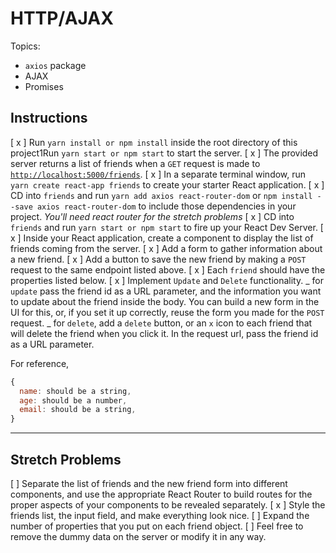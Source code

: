 # HTTP/AJAX

Topics:

- `axios` package
- AJAX
- Promises

## Instructions

[ x ] Run `yarn install or npm install` inside the root directory of this project1Run `yarn start or npm start` to start the server.
[ x ] The provided server returns a list of friends when a `GET` request is made to [`http://localhost:5000/friends`](http://localhost:5000/friends).
[ x ] In a separate terminal window, run `yarn create react-app friends` to create your starter React application.
[ x ] CD into `friends` and run `yarn add axios react-router-dom` or `npm install --save axios react-router-dom` to include those dependencies in your project. _You'll need react router for the stretch problems_
[ x ] CD into `friends` and run `yarn start or npm start` to fire up your React Dev Server.
[ x ] Inside your React application, create a component to display the list of friends coming from the server.
[ x ] Add a form to gather information about a new friend.
[ x ] Add a button to save the new friend by making a `POST` request to the same endpoint listed above.
[ x ] Each `friend` should have the properties listed below.
[ x ] Implement `Update` and `Delete` functionality.
_ for `update` pass the friend id as a URL parameter, and the information you want to update about the friend inside the body. You can build a new form in the UI for this, or, if you set it up correctly, reuse the form you made for the `POST` request.
_ for `delete`, add a `delete` button, or an `x` icon to each friend that will delete the friend when you click it. In the request url, pass the friend id as a URL parameter.

For reference,

```js
{
  name: should be a string,
  age: should be a number,
  email: should be a string,
}
```

---

## Stretch Problems

[ ] Separate the list of friends and the new friend form into different components, and use the appropriate React Router to build routes for the proper aspects of your components to be revealed separately.
[ x ] Style the friends list, the input field, and make everything look nice.
[ ] Expand the number of properties that you put on each friend object.
[ ] Feel free to remove the dummy data on the server or modify it in any way.
